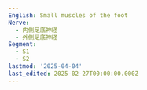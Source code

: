 ```yaml
---
English: Small muscles of the foot
Nerve:
  - 内側足底神経
  - 外側足底神経
Segment:
  - S1
  - S2
lastmod: '2025-04-04'
last_edited: 2025-02-27T00:00:00.000Z
---
```



